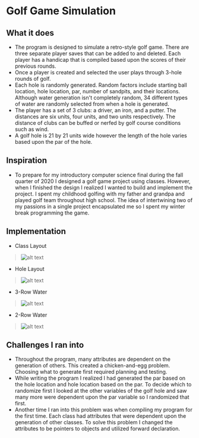 # Golf Game Simulation

## What it does
* The program is designed to simulate a retro-style golf game. There are three separate player saves that can be added to and deleted. 
Each player has a handicap that is compiled based upon the scores of their previous rounds. 
* Once a player is created and selected the user plays through 3-hole rounds of golf. 
* Each hole is randomly generated. Random factors include starting ball location, hole location, par, number of sandpits, and their locations. 
Although water generation isn't completely random, 34 different types of water are randomly selected from when a hole is generated. 
* The player has a set of 3 clubs: a driver, an iron, and a putter. The distances are six units, four units, and two units respectively. 
The distance of clubs can be buffed or nerfed by golf course conditions such as wind.
* A golf hole is 21 by 21 units wide however the length of the hole varies based upon the par of the hole.

## Inspiration
* To prepare for my introductory computer science final during the fall quarter of 2020 I designed a golf game project using classes. 
However, when I finished the design I realized I wanted to build and implement the project. 
I spent my childhood golfing with my father and grandpa and played golf team throughout high school. 
The idea of intertwining two of my passions in a single project encapsulated me so I spent my winter break programming the game. 

## Implementation
- Class Layout
> ![alt text](https://github.com/ajwitt212/GolfGame/blob/assets/GolfGame-1.jpg.jpeg)
- Hole Layout
> ![alt text](https://github.com/ajwitt212/GolfGame/blob/assets/GolfGame-2.jpg.jpeg)
- 3-Row Water
> ![alt text](https://github.com/ajwitt212/GolfGame/blob/assets/GolfGame-3.jpg.jpeg)
- 2-Row Water
> ![alt text](https://github.com/ajwitt212/GolfGame/blob/assets/GolfGame-4.jpg.jpeg)

## Challenges I ran into
* Throughout the program, many attributes are dependent on the generation of others. This created a chicken-and-egg problem. Choosing what to generate first required planning and testing.
* While writing the program I realized I had generated the par based on the hole location and hole location based on the par. To decide which to randomize first I looked at the other variables of the golf hole and saw many more were dependent upon the par variable so I randomized that first.
* Another time I ran into this problem was when compiling my program for the first time. Each class had attributes that were dependent upon the generation of other classes. 
To solve this problem I changed the attributes to be pointers to objects and utilized forward declaration.
